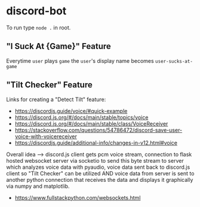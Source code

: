 # discord-bot

To run type `node .` in root.

## "I Suck At {Game}" Feature

Everytime `user` plays `game` the `user`'s display name becomes `user-sucks-at-game`

## "Tilt Checker" Feature

Links for creating a "Detect Tilt" feature:

- https://discordjs.guide/voice/#quick-example
- https://discord.js.org/#/docs/main/stable/topics/voice
- https://discord.js.org/#/docs/main/stable/class/VoiceReceiver
- https://stackoverflow.com/questions/54786472/discord-save-user-voice-with-voicereceiver
- https://discordjs.guide/additional-info/changes-in-v12.html#voice

Overall idea --> discord.js client gets pcm voice stream, connection to flask hosted websocket server via socketio to send this byte stream to server which analyzes voice data with pyaudio, voice data sent back to discord.js client so "Tilt Checker" can be utilized AND voice data from server is sent to another python connection that receives the data and displays it graphically via numpy and matplotlib.
- https://www.fullstackpython.com/websockets.html
